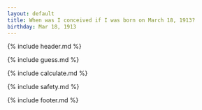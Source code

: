 ```yaml
---
layout: default
title: When was I conceived if I was born on March 18, 1913?
birthday: Mar 18, 1913
---
```


{% include header.md %}

{% include guess.md %}

{% include calculate.md %}

{% include safety.md %}

{% include footer.md %}



